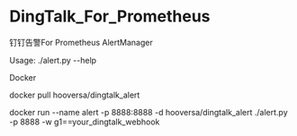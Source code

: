 # DingTalk_For_Prometheus
钉钉告警For Prometheus AlertManager


Usage:
  ./alert.py  --help


Docker

   docker pull hooversa/dingtalk_alert

   docker run --name alert -p 8888:8888 -d hooversa/dingtalk_alert ./alert.py -p 8888 -w g1==your_dingtalk_webhook


